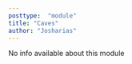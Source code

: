 ```yaml
---
posttype:  "module"  
title: "Caves"
author: "Josharias"
---
```

No info available about this module
